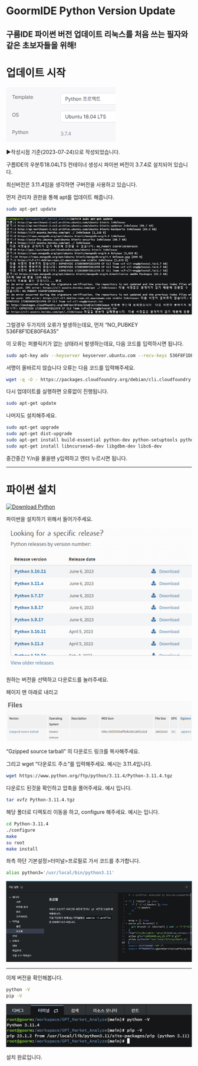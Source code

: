 # GoormIDE Python Version Update
구름IDE 파이썬 버전 업데이트
리눅스를 처음 쓰는 필자와 같은 초보자들을 위해!
---

# 업데이트 시작

![setting1.png](./image/setting1.png)

▶작성시점 기준(2023-07-24)으로 작성되었습니다.

구름IDE의 우분투18.04LTS 컨테이너 생성시 파이썬 버전이 3.7.4로 설치되어 있습니다. 

최신버전은 3.11.4임을 생각하면 구버전을 사용하고 있습니다.

먼저 관리자 권한을 통해 apt를 업데이트 해줍니다.

```bash
sudo apt-get update
```

![error.png](./image/error.png)

그럴경우 두가지의 오류가 발생하는데요, 먼저 “NO_PUBKEY 536F8F1DE80F6A35”

이 오류는 퍼블릭키가 없는 상태라서 발생하는데요, 다음 코드를 입력하시면 됩니다.

```bash
sudo apt-key adv --keyserver keyserver.ubuntu.com --recv-keys 536F8F1DE80F6A35
```

서명이 올바르지 않습니다 오류는 다음 코드를 입력해주세요.

```bash
wget -q -O - https://packages.cloudfoundry.org/debian/cli.cloudfoundry.org.key | apt-key add -
```

다시 업데이트를 실행하면 오류없이 진행됩니다.

```bash
sudo apt-get update
```

나머지도 설치해주세요.

```bash
sudo apt-get upgrade
sudo apt-get dist-upgrade 
sudo apt-get install build-essential python-dev python-setuptools python-pip python-smbus  
sudo apt-get install libncursesw5-dev libgdbm-dev libc6-dev  
```

중간중간 Y/n을 물을땐 y입력하고 엔터 누르시면 됩니다.

---

# 파이썬 설치

[![Download Python](https://img.shields.io/badge/Download-Python-blue?style=flat-square&logo=python&logoColor=white)](https://www.python.org/downloads/)


파이썬을 설치하기 위해서 들어가주세요.

![download1.png](./image/download1.png)

원하는 버전을 선택하고 다운로드를 눌러주세요.

페이지 맨 아래로 내리고

![download2.png](./image/download2.png)

“Gzipped source tarball” 의 다운로드 링크를 복사해주세요.

그리고 wget “다운로드 주소”를 입력해주세요. 예시는 3.11.4입니다.

```bash
wget https://www.python.org/ftp/python/3.11.4/Python-3.11.4.tgz
```

다운로드 된것을 확인하고 압축을 풀어주세요. 예시 입니다.

```bash
tar xvfz Python-3.11.4.tgz
```

해당 폴더로 디렉토리 이동을 하고, configure 해주세요. 예시는 입니다.

```bash
cd Python-3.11.4
./configure
make
su root
make install
```

좌측 하단 기본설정>터미널>프로필로 가서 코드를 추가합니다.

```bash
alias python3='/usr/local/bin/python3.11'
```

![setting2.png](./image/setting2.png)

---

이제 버전을 확인해봅니다.

```bash
python -V
pip -V
```

![end.png](./image/end.png)

설치 완료입니다.
